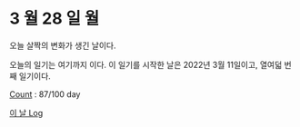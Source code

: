 # 3 월 28 일 월

오늘 살짝의 변화가 생긴 날이다.

오늘의 일기는 여기까지 이다. 이 일기를 시작한 날은 2022년 3월 11일이고, 열여덟 번째 일기이다.

[Count](../../../roadmap/roadmap.md) : 87/100 day

[이 날 Log](../../../logs/2022/3/28.md)
